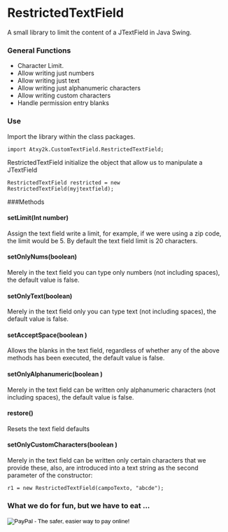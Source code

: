 # RestrictedTextField
A small library to limit the content of a JTextField in Java Swing.

### General Functions

* Character Limit.
* Allow writing just numbers
* Allow writing just text
* Allow writing just alphanumeric characters
* Allow writing custom characters
* Handle permission entry blanks

### Use

Import the library within the class packages.

`import Atxy2k.CustomTextField.RestrictedTextField;`

RestrictedTextField initialize the object that allow us to manipulate a JTextField

`RestrictedTextField restricted = new RestrictedTextField(myjtextfield);`

###Methods

#### setLimit(Int number)
Assign the text field write a limit, for example, if we were using a zip code, the limit would be 5. By default the text field limit is 20 characters.
#### setOnlyNums(boolean)
Merely in the text field you can type only numbers (not including spaces), the default value is false.
#### setOnlyText(boolean)
Merely in the text field only you can type text (not including spaces), the default value is false.
#### setAcceptSpace(boolean ) 
Allows the blanks in the text field, regardless of whether any of the above methods has been executed, the default value is false.
#### setOnlyAlphanumeric(boolean ) 
Merely in the text field can be written only alphanumeric characters (not including spaces), the default value is false.
#### restore()
Resets the text field defaults
#### setOnlyCustomCharacters(boolean ) 
Merely in the text field can be written only certain characters that we provide these, also, are introduced into a text string as the second parameter of the constructor:

`r1 = new RestrictedTextField(campoTexto, "abcde");`

### What we do for fun, but we have to eat ...
<form action="https://www.paypal.com/cgi-bin/webscr" method="post" target="_top">
<input type="hidden" name="cmd" value="_s-xclick">
<input type="hidden" name="hosted_button_id" value="G6R8GA3A6J6AY">
<input type="image" src="https://www.paypalobjects.com/en_US/i/btn/btn_donateCC_LG.gif" border="0" name="submit" alt="PayPal - The safer, easier way to pay online!">
<img alt="" border="0" src="https://www.paypalobjects.com/es_XC/i/scr/pixel.gif" width="1" height="1">
</form>



